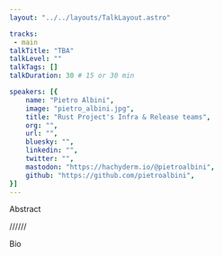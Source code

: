 ```yaml
---
layout: "../../layouts/TalkLayout.astro"

tracks: 
 - main
talkTitle: "TBA"
talkLevel: ""
talkTags: []
talkDuration: 30 # 15 or 30 min

speakers: [{
    name: "Pietro Albini",
    image: "pietro_albini.jpg",
    title: "Rust Project's Infra & Release teams",
    org: "",
    url: "",
    bluesky: "",
    linkedin: "",
    twitter: "",
    mastodon: "https://hachyderm.io/@pietroalbini",
    github: "https://github.com/pietroalbini",
}]
---
```


Abstract

////// <!-- sepatator between abstract and bio -->

Bio


